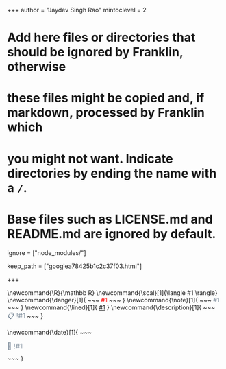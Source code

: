 <!--
Add here global page variables to use throughout your website.
-->
+++
author = "Jaydev Singh Rao"
mintoclevel = 2

# Add here files or directories that should be ignored by Franklin, otherwise
# these files might be copied and, if markdown, processed by Franklin which
# you might not want. Indicate directories by ending the name with a `/`.
# Base files such as LICENSE.md and README.md are ignored by default.
ignore = ["node_modules/"]

keep_path = ["googlea78425b1c2c37f03.html"]

+++

<!--
Add here global latex commands to use throughout your pages.
-->
\newcommand{\R}{\mathbb R}
\newcommand{\scal}[1]{\langle #1 \rangle}
\newcommand{\danger}[1]{
    ~~~
    <span style="color: red;">#1</span>
    ~~~
    }
\newcommand{\note}[1]{
    ~~~
    <span style="color: slategray;">#1</span>
    ~~~
    }
\newcommand{\lined}[1]{
    <u>#1</u>
}
\newcommand{\description}[1]{
    ~~~
    <span style="color: slategray; margin-bottom: 10px; font-size:16px; font-weight: 300;">📋 !#1</span>
    ~~~
}

\newcommand{\date}[1]{
    ~~~
    <div style="color: slategray; margin-bottom: 10px; font-size: 16px; font-weight: 300;">📅 !#1</div>
    ~~~
}